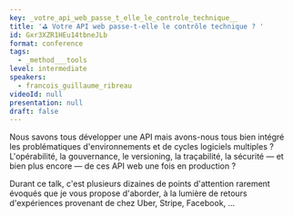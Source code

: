 ```yaml
---
key: _votre_api_web_passe_t_elle_le_controle_technique__
title: '⛳️ Votre API web passe-t-elle le contrôle technique ? '
id: Gxr3XZR1HEu14tbneJLb
format: conference
tags:
  - _method___tools
level: intermediate
speakers:
  - francois_guillaume_ribreau
videoId: null
presentation: null
draft: false
---
```

Nous savons tous développer une API mais avons-nous tous bien intégré les problématiques d'environnements et de cycles logiciels multiples ? L'opérabilité, la gouvernance, le versioning, la traçabilité, la sécurité — et bien plus encore — de ces API web une fois en production ?

Durant ce talk, c'est plusieurs dizaines de points d'attention rarement évoqués que je vous propose d'aborder, à la lumière de retours d'expériences provenant de chez Uber, Stripe, Facebook, ...
